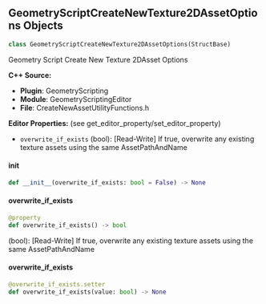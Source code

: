 ## GeometryScriptCreateNewTexture2DAssetOptions Objects

```python
class GeometryScriptCreateNewTexture2DAssetOptions(StructBase)
```

Geometry Script Create New Texture 2DAsset Options

**C++ Source:**

- **Plugin**: GeometryScripting
- **Module**: GeometryScriptingEditor
- **File**: CreateNewAssetUtilityFunctions.h

**Editor Properties:** (see get_editor_property/set_editor_property)

- ``overwrite_if_exists`` (bool):  [Read-Write] If true, overwrite any existing texture assets using the same AssetPathAndName

<a id="unreal.GeometryScriptCreateNewTexture2DAssetOptions.__init__"></a>

#### __init__

```python
def __init__(overwrite_if_exists: bool = False) -> None
```

<a id="unreal.GeometryScriptCreateNewTexture2DAssetOptions.overwrite_if_exists"></a>

#### overwrite_if_exists

```python
@property
def overwrite_if_exists() -> bool
```

(bool):  [Read-Write] If true, overwrite any existing texture assets using the same AssetPathAndName

<a id="unreal.GeometryScriptCreateNewTexture2DAssetOptions.overwrite_if_exists"></a>

#### overwrite_if_exists

```python
@overwrite_if_exists.setter
def overwrite_if_exists(value: bool) -> None
```

<a id="unreal.SVGPathPolygon"></a>